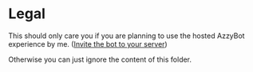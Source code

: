 # Legal
This should only care you if you are planning to use the hosted AzzyBot experience by me. ([Invite the bot to your server](https://discord.com/application-directory/1270502179936931840))

Otherwise you can just ignore the content of this folder.
